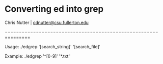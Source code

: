 # Converting ed into grep
Chris Nutter | cdnutter@csu.fullerton.edu

===============================================================

Usage: ./edgrep '[search_string]' '[search_file]'

Example: ./edgrep '^[0-9]' '*.txt'


